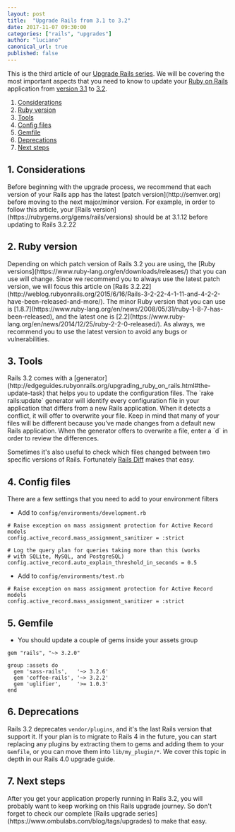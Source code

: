 ```yaml
---
layout: post
title:  "Upgrade Rails from 3.1 to 3.2"
date: 2017-11-07 09:30:00
categories: ["rails", "upgrades"]
author: "luciano"
canonical_url: true
published: false
---
```


This is the third article of our [Upgrade Rails series](https://www.ombulabs.com/blog/tags/upgrades). We will be covering the most important aspects that you need to know to update your [Ruby on Rails](http://rubyonrails.org/) application from [version 3.1](http://guides.rubyonrails.org/3_1_release_notes.html) to [3.2](http://guides.rubyonrails.org/3_2_release_notes.html).

<!--more-->

1. [Considerations](#considerations)
2. [Ruby version](#ruby-version)
3. [Tools](#tools)
4. [Config files](#config-files)
5. [Gemfile](#gemfile)
6. [Deprecations](#deprecations)
7. [Next steps](#next-steps)


<h2 id="considerations">1. Considerations</h2>
Before beginning with the upgrade process, we recommend that each version of your Rails app has the latest [patch version](http://semver.org) before moving to the next major/minor version. For example, in order to follow this article, your [Rails version](https://rubygems.org/gems/rails/versions) should be at 3.1.12 before updating to Rails 3.2.22

<h2 id="ruby-version">2. Ruby version</h2>
Depending on which patch version of Rails 3.2 you are using, the [Ruby versions](https://www.ruby-lang.org/en/downloads/releases/) that you can use will change. Since we recommend you to always use the latest patch version, we will focus this article on [Rails 3.2.22](http://weblog.rubyonrails.org/2015/6/16/Rails-3-2-22-4-1-11-and-4-2-2-have-been-released-and-more/). The minor Ruby version that you can use is [1.8.7](https://www.ruby-lang.org/en/news/2008/05/31/ruby-1-8-7-has-been-released), and the latest one is [2.2](https://www.ruby-lang.org/en/news/2014/12/25/ruby-2-2-0-released/). As always, we recommend you to use the latest version to avoid any bugs or vulnerabilities.

<h2 id="tools">3. Tools</h2>
Rails 3.2 comes with a [generator](http://edgeguides.rubyonrails.org/upgrading_ruby_on_rails.html#the-update-task) that helps you to update the configuration files. The `rake rails:update` generator will identify every configuration file in your application that differs from a new Rails application. When it detects a conflict, it will offer to overwrite your file. Keep in mind that many of your files will be different because you’ve made changes from a default new Rails application. When the generator offers to overwrite a file, enter a `d` in order to review the differences.

Sometimes it's also useful to check which files changed between two specific versions of Rails. Fortunately [Rails Diff](http://railsdiff.org/3.1.12/3.2.22.5) makes that easy.

<h2 id="config-files">4. Config files</h2>
There are a few settings that you need to add to your environment filters

- Add to `config/environments/development.rb`

```
# Raise exception on mass assignment protection for Active Record models
config.active_record.mass_assignment_sanitizer = :strict

# Log the query plan for queries taking more than this (works
# with SQLite, MySQL, and PostgreSQL)
config.active_record.auto_explain_threshold_in_seconds = 0.5
```

- Add to `config/environments/test.rb`

```
# Raise exception on mass assignment protection for Active Record models
config.active_record.mass_assignment_sanitizer = :strict
```

<h2 id="gemfile">5. Gemfile</h2>

- You should update a couple of gems inside your assets group

```
gem "rails", "~> 3.2.0"

group :assets do
  gem 'sass-rails',   '~> 3.2.6'
  gem 'coffee-rails', '~> 3.2.2'
  gem 'uglifier',     '>= 1.0.3'
end
```

<h2 id="deprecations">6. Deprecations</h2>

Rails 3.2 deprecates `vendor/plugins`, and it's the last Rails version that support it. If your plan is to migrate to Rails 4 in the future, you can start replacing any plugins by extracting them to gems and adding them to your `Gemfile`, or you can move them into `lib/my_plugin/*`. We cover this topic in depth in our Rails 4.0 upgrade guide.

<h2 id="next-steps">7. Next steps</h2>
After you get your application properly running in Rails 3.2, you will probably want to keep working on this Rails upgrade journey. So don't forget to check our complete [Rails upgrade series](https://www.ombulabs.com/blog/tags/upgrades) to make that easy.
